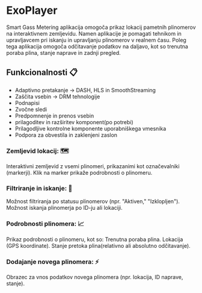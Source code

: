 # ExoPlayer

Smart Gass Metering aplikacija omogoča prikaz lokacij pametnih plinomerov na interaktivnem zemljevidu. Namen aplikacije je pomagati tehnikom in upravljavcem pri iskanju in upravljanju plinomerov v realnem času. Poleg tega aplikacija omogoča odčitavanje podatkov na daljavo, kot so trenutna poraba plina, stanje naprave in zadnji pregled.

## Funkcionalnosti 📋
* Adaptivno pretakanje -> DASH, HLS in SmoothStreaming
* Zaščita vsebin -> DRM tehnologije
* Podnapisi
* Zvočne sledi
* Predpomnenje in prenos vsebin
* prilagoditev in razširitev komponent(po potrebi)
* Prilagodljive kontrolne komponente uporabniškega vmesnika
* Podpora za obvestila in zaklenjeni zaslon

### Zemljevid lokacij: 🗺️

Interaktivni zemljevid z vsemi plinomeri, prikazanimi kot označevalniki (markerji).
Klik na marker prikaže podrobnosti o plinomeru.
### Filtriranje in iskanje: 👀

Možnost filtriranja po statusu plinomerov (npr. "Aktiven," "Izklopljen").
Možnost iskanja plinomerja po ID-ju ali lokaciji.
### Podrobnosti plinomera: 📈

Prikaz podrobnosti o plinomeru, kot so:
Trenutna poraba plina.
Lokacija (GPS koordinate).
Stanje pretoka plina(relativno ali absolutno odčitavanje).

### Dodajanje novega plinomera: ⚡

Obrazec za vnos podatkov novega plinomera (npr. lokacija, ID naprave, stanje).
